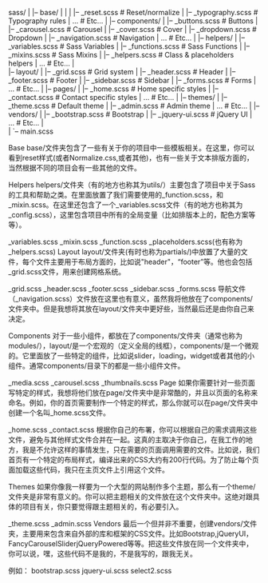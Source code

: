 sass/ 
| 
|– base/ 
|    | 
|    |– _reset.scss         # Reset/normalize 
|    |– _typography.scss    # Typography rules 
|    ...                   # Etc… 
| 
|– components/ 
|    |– _buttons.scss       # Buttons 
|    |– _carousel.scss      # Carousel 
|    |– _cover.scss         # Cover 
|    |– _dropdown.scss      # Dropdown 
|    |– _navigation.scss    # Navigation 
|    ...                   # Etc… 
| 
|– helpers/ 
|    |– _variables.scss     # Sass Variables 
|    |– _functions.scss     # Sass Functions 
|    |– _mixins.scss        # Sass Mixins 
|    |– _helpers.scss       # Class & placeholders helpers 
|    ...                   # Etc… 
|   
|– layout/ 
|     |– _grid.scss         # Grid system 
|     |– _header.scss       # Header 
|     |– _footer.scss       # Footer 
|     |– _sidebar.scss      # Sidebar 
|     |– _forms.scss        # Forms 
|     ...                  # Etc… 
| 
|– pages/ 
|     |– _home.scss         # Home specific styles 
|     |– _contact.scss      # Contact specific styles 
|      ...                 # Etc… 
| 
|– themes/ 
|     |– _theme.scss        # Default theme 
|     |– _admin.scss        # Admin theme 
|     ...                  # Etc… 
| 
|– vendors/ 
|     |– _bootstrap.scss    # Bootstrap 
|     |– _jquery-ui.scss    # jQuery UI 
|     ...                  # Etc… 
|     
| 
`– main.scss 

Base
base/文件夹包含了一些有关于你的项目中一些模板相关。在这里，你可以看到reset样式(或者Normalize.css,或者其他)，也有一些关于文本排版方面的，当然根据不同的项目会有一些其他的文件。

Helpers
helpers/文件夹（有的地方也称其为utils/）主要包含了项目中关于Sass的工具和帮助之类。在里面放置了我们需要使用的_function.scss，和_mixin.scss。在这里还包含了一个_variables.scss文件（有的地方也称其为_config.scss），这里包含项目中所有的全局变量（比如排版本上的，配色方案等等）。

_variables.scss
_mixin.scss
_function.scss
_placeholders.scss(也有称为_helpers.scss)
Layout
layout/文件夹(有时也称为partials/)中放置了大量的文件，每个文件主要用于布局方面的，比如说"header"，“footer”等。他也会包括_grid.scss文件，用来创建网格系统。

_grid.scss
_header.scss
_footer.scss
_sidebar.scss
_forms.scss
导航文件（_navigation.scss）文件放在这里也有意义，虽然我将他放在了components/文件夹中。但是我想将其放在layout/文件夹中更好些，当然最后还是由你自己来决定。

Components
对于一些小组件，都放在了components/文件夹（通常也称为modules/），layout/是一个宏观的（定义全局的线框），components/是一个微观的。它里面放了一些特定的组件，比如说slider，loading，widget或者其他的小组件。通常components/目录下的都是一些小组件文件。

_media.scss
_carousel.scss
_thumbnails.scss
Page
如果你需要针对一些页面写特定的样式，我想将他们放在page/文件夹中是非常酷的，并且以页面的名称来命名。例如，你的首页需要制作一个特定的样式，那么你就可以在page/文件夹中创建一个名叫_home.scss文件。

_home.scss
_contact.scss
根据你自己的布署，你可以根据自己的需求调用这些文件，避免与其他样式文件合并在一起。这真的主取决于你自己，在我工作的地方，我是不允许这样的事情发生，只在需要的页面调用需要的文件。比如说，我们首页有一个特定的布局样式，编译出来的CSS大约有200行代码。为了防止每个页面加载这些代码，我只在主页文件上引用这个文件。

Themes
如果你像我一样要为一个大型的网站制作多个主题，那么有一个theme/文件夹是非常有意义的。你可以把主题相关的文件放在这个文件夹中。这绝对跟具体的项目有关，你只要觉得跟主题相关的，有必要引入。

_theme.scss
_admin.scss
Vendors
最后一个但并非不重要，创建vendors/文件夹，主要用来包含来自外部的库和框架的CSS文件。比如Bootstrap,jQueryUI，FancyCarouselSliderjQueryPowered等等。把这些文件放在同一个文件夹中，你可以说，嘿，这些代码不是我的，不是我写的，跟我无关。

例如：
bootstrap.scss
jquery-ui.scss
select2.scss